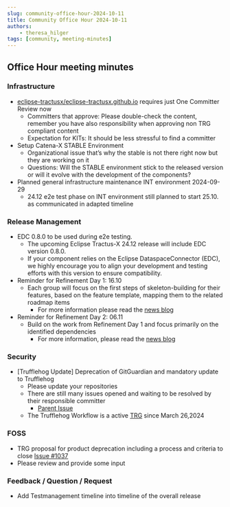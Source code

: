 ```yaml
---
slug: community-office-hour-2024-10-11
title: Community Office Hour 2024-10-11
authors:
    - theresa_hilger
tags: [community, meeting-minutes]
---
```


## Office Hour meeting minutes

### Infrastructure

- [eclipse-tractusx/eclipse-tractusx.github.io](https://github.com/eclipse-tractusx/eclipse-tractusx.github.io) requires just One Committer Review now
  - Committers that approve: Please double-check the content, remember you have also responsibility when approving non TRG compliant content
  - Expectation for KITs: It should be less stressful to find a committer
- Setup Catena-X STABLE Environment
  - Organizational issue that’s why the stable is not there right now but they are working on it
  - Questions: Will the STABLE environment stick to the released version or will it evolve with the development of the components?
- Planned general infrastructure maintenance INT environment 2024-09-29
  - 24.12 e2e test phase on INT environment still planned to start 25.10. as communicated in adapted timeline

### Release Management

- EDC 0.8.0 to be used during e2e testing.
  - The upcoming Eclipse Tractus-X 24.12 release will include EDC version 0.8.0.
  - If your component relies on the Eclipse DataspaceConnector (EDC), we highly encourage you to align your development and testing efforts with this version to ensure compatibility.
- Reminder for Refinement Day 1: 16.10
  - Each group will focus on the first steps of skeleton-building for their features, based on the feature template, mapping them to the related roadmap items
    - For more information please read the [news blog](https://eclipse-tractusx.github.io/blog/refinement-day-1-R25.03)
- Reminder for Refinement Day 2: 06.11
  - Build on the work from Refinement Day 1 and focus primarily on the identified dependencies
    - For more information, please read the [news blog](https://eclipse-tractusx.github.io/blog/refinement-day-2-R25.03)

### Security

- [Trufflehog Update] Deprecation of GitGuardian and mandatory update to Trufflehog
  - Please update your repositories
  - There are still many issues opened and waiting to be resolved by their responsible committer
    - [Parent Issue](https://github.com/eclipse-tractusx/sig-security/issues/86)
  - The Trufflehog Workflow is a active [TRG](https://eclipse-tractusx.github.io/docs/release/trg-8/trg-8-03/) since March 26,2024

### FOSS

- TRG proposal for product deprecation including a process and criteria to close [Issue #1037](https://github.com/eclipse-tractusx/eclipse-tractusx.github.io/issues/1037)
- Please review and  provide some input

### Feedback / Question / Request

- Add Testmanagement timeline into timeline of the overall release

